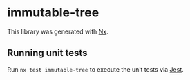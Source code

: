 # immutable-tree 

This library was generated with [Nx](https://nx.dev).

## Running unit tests

Run `nx test immutable-tree` to execute the unit tests via [Jest](https://jestjs.io).
